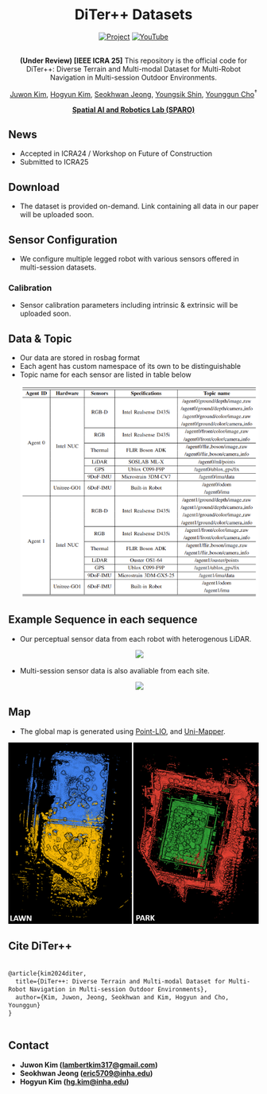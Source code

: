 <div align="center">
  <h1>DiTer++ Datasets</h1>
  <a href="https://sites.google.com/view/diter-plusplus"><img src="https://github.com/sparolab/Joint_ID/blob/main/fig/badges/badge-website.svg" alt="Project" /></a>
  <a href="https://youtu.be/RJ_netgAOT8"><img src="https://badges.aleen42.com/src/youtube.svg" alt="YouTube" /></a>
  <br />
  <br />
  
**(Under Review) [IEEE ICRA 25]** This repository is the official code for DiTer++: Diverse Terrain and Multi-modal Dataset for Multi-Robot Navigation in Multi-session Outdoor Environments.

  <a href="https://scholar.google.com/citations?user=2bvLmqQAAAAJ&hl=ko" target="_blank">Juwon Kim</a><sup></sup>,
  <a href="https://scholar.google.com/citations?user=t5UEbooAAAAJ&hl=ko" target="_blank">Hogyun Kim</a><sup></sup>,
  <a href="https://scholar.google.com/citations?user=ZAO6skQAAAAJ&hl=ko" target="_blank">Seokhwan Jeong</a><sup></sup>,
  <a href="https://scholar.google.com/citations?user=gGfBRawAAAAJ&hl=ko" target="_blank">Youngsik Shin</a><sup></sup>,
  <a href="https://scholar.google.com/citations?user=W5MOKWIAAAAJ&hl=ko" target="_blank">Younggun Cho</a><sup>†</sup>

**[Spatial AI and Robotics Lab (SPARO)](https://sites.google.com/view/sparo/%ED%99%88?authuser=0&pli=1)**
  
</div>

## News
* Accepted in ICRA24 / Workshop on Future of Construction
* Submitted to ICRA25


## Download
* The dataset is provided on-demand. Link containing all data in our paper will be uploaded soon. 

## Sensor Configuration
* We configure multiple legged robot with various sensors offered in multi-session datasets.

### Calibration
* Sensor calibration parameters including intrinsic & extrinsic will be uploaded soon.

## Data & Topic
* Our data are stored in rosbag format
* Each agent has custom namespace of its own to be distinguishable
* Topic name for each sensor are listed in table below
	<p align="center"><img src=fig/topic.png /></p>	

## Example Sequence in each sequence
* Our perceptual sensor data from each robot with heterogenous LiDAR.
	<p align="center"><img src=fig/lawn_small.gif /></p>
* Multi-session sensor data is also avaliable from each site.
	<p align="center"><img src=fig/park_multi_session.gif /></p>

## Map
* The global map is generated using [Point-LIO](https://github.com/hku-mars/Point-LIO), and [Uni-Mapper](https://sites.google.com/view/sparo/activities/icra-2024#h.wmpj5r2atjjp).  
<p align="center"><img src=fig/glob_map.png /></p>

## Cite DiTer++
<pre>
<code>
@article{kim2024diter,
  title={DiTer++: Diverse Terrain and Multi-modal Dataset for Multi-Robot Navigation in Multi-session Outdoor Environments},
  author={Kim, Juwon, Jeong, Seokhwan and Kim, Hogyun and Cho, Younggun}
}
</code>
</pre>  

## Contact
* **Juwon Kim (lambertkim317@gmail.com)**
* **Seokhwan Jeong (eric5709@inha.edu)**
* **Hogyun Kim (hg.kim@inha.edu)**


